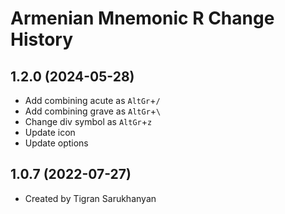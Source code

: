 Armenian Mnemonic R Change History
====================

1.2.0 (2024-05-28)
----------------

* Add combining acute as `AltGr`+`/`
* Add combining grave as `AltGr`+`\`
* Change div symbol as `AltGr`+`z`
* Update icon
* Update options

1.0.7 (2022-07-27)
----------------

* Created by Tigran Sarukhanyan

